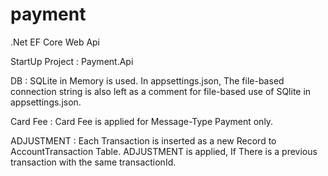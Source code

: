 # payment

.Net EF Core Web Api

StartUp Project : Payment.Api

DB : SQLite in Memory is used. In appsettings.json, The file-based connection string is also left as a comment for file-based use of SQlite in appsettings.json.

Card Fee : Card Fee is applied for Message-Type Payment only.

ADJUSTMENT : Each Transaction is inserted as a new Record to AccountTransaction Table. ADJUSTMENT is applied, If There is a previous transaction with the same transactionId.
